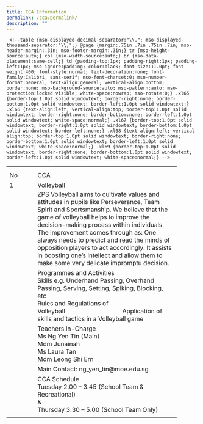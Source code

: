 ```yaml
---
title: CCA Information
permalink: /cca/permalink/
description: ""
---
```

     <!--table {mso-displayed-decimal-separator:"\\."; mso-displayed-thousand-separator:"\\,";} @page {margin:.75in .7in .75in .7in; mso-header-margin:.3in; mso-footer-margin:.3in;} tr {mso-height-source:auto;} col {mso-width-source:auto;} br {mso-data-placement:same-cell;} td {padding-top:1px; padding-right:1px; padding-left:1px; mso-ignore:padding; color:black; font-size:11.0pt; font-weight:400; font-style:normal; text-decoration:none; font-family:Calibri, sans-serif; mso-font-charset:0; mso-number-format:General; text-align:general; vertical-align:bottom; border:none; mso-background-source:auto; mso-pattern:auto; mso-protection:locked visible; white-space:nowrap; mso-rotate:0;} .xl65 {border-top:1.0pt solid windowtext; border-right:none; border-bottom:1.0pt solid windowtext; border-left:1.0pt solid windowtext;} .xl66 {text-align:left; vertical-align:top; border-top:1.0pt solid windowtext; border-right:none; border-bottom:none; border-left:1.0pt solid windowtext; white-space:normal;} .xl67 {border-top:1.0pt solid windowtext; border-right:1.0pt solid windowtext; border-bottom:1.0pt solid windowtext; border-left:none;} .xl68 {text-align:left; vertical-align:top; border-top:1.0pt solid windowtext; border-right:none; border-bottom:1.0pt solid windowtext; border-left:1.0pt solid windowtext; white-space:normal;} .xl69 {border-top:1.0pt solid windowtext; border-right:none; border-bottom:1.0pt solid windowtext; border-left:1.0pt solid windowtext; white-space:normal;} -->

<table border="0" cellpadding="0" cellspacing="0" width="447" style="border-collapse:
 collapse;width:335pt"><colgroup><col width="64" style="width:48pt"> <col width="383" style="mso-width-source:userset;mso-width-alt:14006;width:287pt"></colgroup><tbody><tr height="10" style="mso-height-source:userset;height:7.5pt"><td height="10" width="64" style="height:7.5pt;width:48pt"></td><td width="383" style="width:287pt"></td></tr><tr height="21" style="height:15.75pt"><td height="21" class="xl67" style="height:15.75pt">No</td><td class="xl65" style="border-left:none">CCA&nbsp;&nbsp;</td></tr><tr height="21" style="height:15.75pt;outline: 0px;margin-right:0px;padding-bottom:
  0px;padding-top:0px"><td height="21" style="height:15.75pt;outline: 0px;margin-right:0px;padding-bottom:
  2px;padding-top:2px">1&nbsp;</td><td class="xl65" style="border-top:none;outline: 0px;margin-right:0px;
  padding-bottom:2px;padding-top:2px">Volleyball</td></tr><tr height="161" style="mso-height-source:userset;height:120.75pt"><td height="161" style="height:120.75pt"></td><td class="xl66" width="383" style="border-top:none;width:287pt">ZPS Volleyball aims to cultivate values and attitudes in pupils like Perseverance, Team Spirit and Sportsmanship. We believe that the game of volleyball helps to improve the decision-making process within individuals. The improvement comes through as: One always needs to predict and read the minds of opposition players to act accordingly. It assists in boosting one’s intellect and allow them to make some very delicate impromptu decision.</td></tr><tr height="101" style="height:75.75pt"><td height="101" style="height:75.75pt"></td><td class="xl68" width="383" style="width:287pt">Programmes and Activities<br><span style="mso-spacerun:yes"></span>Skills e.g. Underhand Passing, Overhand Passing, Serving, Setting, Spiking, Blocking, etc<br><span style="mso-spacerun:yes"></span>Rules and Regulations of Volleyball<span style="mso-spacerun:yes">&nbsp;&nbsp;&nbsp;&nbsp;&nbsp;&nbsp;&nbsp;&nbsp;&nbsp;&nbsp;&nbsp;&nbsp;&nbsp;&nbsp;&nbsp;&nbsp;&nbsp;&nbsp;&nbsp;&nbsp;&nbsp;&nbsp;&nbsp;&nbsp;&nbsp;&nbsp;&nbsp;&nbsp;&nbsp;&nbsp;&nbsp;&nbsp;&nbsp;&nbsp; </span>Application of skills and tactics in a Volleyball game</td></tr><tr height="101" style="height:75.75pt"><td height="101" style="height:75.75pt"></td><td class="xl69" width="383" style="border-top:none;width:287pt">Teachers In-Charge<br><span style="mso-spacerun:yes"></span>Ms Ng Yen Tin (Main)<br><span style="mso-spacerun:yes"></span>Mdm Junainah<br><span style="mso-spacerun:yes"></span>Ms Laura Tan<br><span style="mso-spacerun:yes"></span>Mdm Leong Shi Ern<span style="mso-spacerun:yes">&nbsp;&nbsp;&nbsp;&nbsp;&nbsp;&nbsp;&nbsp;&nbsp;&nbsp;&nbsp;&nbsp;&nbsp;&nbsp;&nbsp;&nbsp;&nbsp;&nbsp;&nbsp;&nbsp;&nbsp;&nbsp;&nbsp;&nbsp;&nbsp;&nbsp;&nbsp;&nbsp;&nbsp;&nbsp;&nbsp;&nbsp;&nbsp;&nbsp;&nbsp;&nbsp;&nbsp;&nbsp;&nbsp;&nbsp;&nbsp;&nbsp;&nbsp;&nbsp;&nbsp;</span></td></tr><tr height="21" style="height:15.75pt"><td height="21" style="height:15.75pt"></td><td class="xl65" style="border-top:none">Main Contact: ng_yen_tin@moe.edu.sg</td></tr><tr height="61" style="height:45.75pt"><td height="61" style="height:45.75pt"></td><td class="xl69" width="383" style="border-top:none;width:287pt">CCA Schedule<br><span style="mso-spacerun:yes"></span>Tuesday 2.00 – 3.45 (School Team & Recreational)<br><span style="mso-spacerun:yes">&<br></span>Thursday 3.30 – 5.00 (School Team Only)</td></tr><tr height="7" style="mso-height-source:userset;height:5.25pt"><td height="7" style="height:5.25pt"></td><td></td></tr></tbody></table>